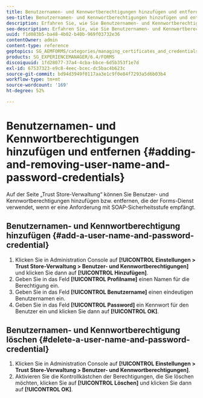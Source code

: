 ```yaml
---
title: Benutzernamen- und Kennwortberechtigungen hinzufügen und entfernen
seo-title: Benutzernamen- und Kennwortberechtigungen hinzufügen und entfernen
description: Erfahren Sie, wie Sie Benutzernamen- und Kennwortberechtigungen hinzufügen und entfernen.
seo-description: Erfahren Sie, wie Sie Benutzernamen- und Kennwortberechtigungen hinzufügen und entfernen.
uuid: f1d083b5-ba48-4b02-b40b-969f03732e36
contentOwner: admin
content-type: reference
geptopics: SG_AEMFORMS/categories/managing_certificates_and_credentials
products: SG_EXPERIENCEMANAGER/6.4/FORMS
discoiquuid: 1fd28077-37a4-4cba-bbce-6d5b353f1e7d
exl-id: 67537323-e9c8-4eec-bcec-dc5bac4b623c
source-git-commit: bd94d3949f0117aa3e1c9f0e84f7293a5d6b03b4
workflow-type: tm+mt
source-wordcount: '169'
ht-degree: 52%

---
```


# Benutzernamen- und Kennwortberechtigungen hinzufügen und entfernen {#adding-and-removing-user-name-and-password-credentials}

Auf der Seite „Trust Store-Verwaltung“ können Sie Benutzer- und Kennwortberechtigungen hinzufügen bzw. entfernen, die der Forms-Dienst verwendet, wenn er eine Anforderung mit SOAP-Sicherheitsstufe empfängt.

## Benutzernamen- und Kennwortberechtigung hinzufügen  {#add-a-user-name-and-password-credential}

1. Klicken Sie in Administration Console auf **[!UICONTROL Einstellungen > Trust Store-Verwaltung > Benutzer- und Kennwortberechtigungen]** und klicken Sie dann auf **[!UICONTROL Hinzufügen]**.
1. Geben Sie in das Feld **[!UICONTROL Profilname]** einen Namen für die Berechtigung ein.
1. Geben Sie in das Feld **[!UICONTROL Benutzername]** einen eindeutigen Benutzernamen ein.
1. Geben Sie in das Feld **[!UICONTROL Password]** ein Kennwort für den Benutzer ein und klicken Sie dann auf **[!UICONTROL OK]**.

## Benutzernamen- und Kennwortberechtigung löschen {#delete-a-user-name-and-password-credential}

1. Klicken Sie in Administration Console auf **[!UICONTROL Einstellungen > Trust Store-Verwaltung > Benutzer- und Kennwortberechtigungen]**.
1. Aktivieren Sie die Kontrollkästchen der Berechtigungen, die Sie löschen möchten, klicken Sie auf **[!UICONTROL Löschen]** und klicken Sie dann auf **[!UICONTROL OK]**.
